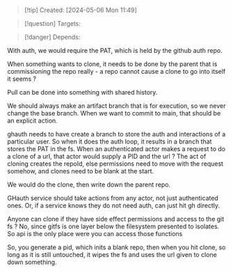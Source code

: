 
>[!tip] Created: [2024-05-06 Mon 11:49]

>[!question] Targets: 

>[!danger] Depends: 

With auth, we would require the PAT, which is held by the github auth repo.

When something wants to clone, it needs to be done by the parent that is commissioning the repo really - a repo cannot cause a clone to go into itself it seems ?

Pull can be done into something with shared history.

We should always make an artifact branch that is for execution, so we never change the base branch.  When we want to commit to main, that should be an explicit action. 

ghauth needs to have create a branch to store the auth and interactions of a particular user.
So when it does the auth loop, it results in a branch that stores the PAT in the fs.
When an authenticated actor makes a request to do a clone of a url, that actor would supply a PID and the url ?  The act of cloning creates the repoId, else permissions need to move with the request somehow, and clones need to be blank at the start.

We would do the clone, then write down the parent repo.

GHauth service should take actions from any actor, not just authenticated ones.
Or, if a service knows they do not need auth, can just hit gh directly.

Anyone can clone if they have side effect permissions and access to the git fs ?
No, since gitfs is one layer below the filesystem presented to isolates.
So api is the only place were you can access those functions

So, you generate a pid, which inits a blank repo, then when you hit clone, so long as it is still untouched, it wipes the fs and uses the url given to clone down something.
